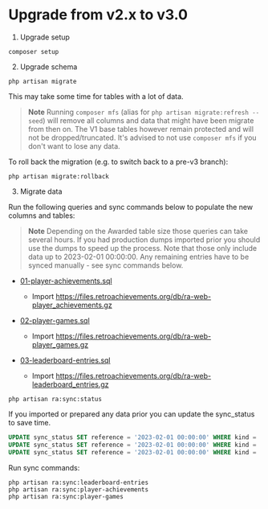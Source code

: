# Upgrade from v2.x to v3.0

1. Upgrade setup

```shell
composer setup
```

2. Upgrade schema

```shell
php artisan migrate
```

This may take some time for tables with a lot of data.

> **Note**
> Running `composer mfs` (alias for `php artisan migrate:refresh --seed`) will remove all columns
> and data that might have been migrate from then on.
> The V1 base tables however remain protected and will not be dropped/truncated.
> It's advised to not use `composer mfs` if you don't want to lose any data.
 
To roll back the migration (e.g. to switch back to a pre-v3 branch):

```shell
php artisan migrate:rollback
```

3. Migrate data

Run the following queries and sync commands below to populate the new columns and tables:

> **Note**
> Depending on the Awarded table size those queries can take several hours.
> If you had production dumps imported prior you should use the dumps to speed up the process.
> Note that those only include data up to 2023-02-01 00:00:00. 
> Any remaining entries have to be synced manually - see sync commands below.

- [01-player-achievements.sql](upgrade-v2-to-v3-01-player-achievements.sql)
  - Import https://files.retroachievements.org/db/ra-web-player_achievements.gz

- [02-player-games.sql](upgrade-v2-to-v3-02-player-games.sql)
  - Import https://files.retroachievements.org/db/ra-web-player_games.gz

- [03-leaderboard-entries.sql](upgrade-v2-to-v3-03-leaderboard-entries.sql)
  - Import https://files.retroachievements.org/db/ra-web-leaderboard_entries.gz

```shell
php artisan ra:sync:status
```

If you imported or prepared any data prior you can update the sync_status to save time. 

```sql
UPDATE sync_status SET reference = '2023-02-01 00:00:00' WHERE kind = 'leaderboard_entries';
UPDATE sync_status SET reference = '2023-02-01 00:00:00' WHERE kind = 'player_achievements';
UPDATE sync_status SET reference = '2023-02-01 00:00:00' WHERE kind = 'player_games';
```

Run sync commands:

```shell
php artisan ra:sync:leaderboard-entries
php artisan ra:sync:player-achievements
php artisan ra:sync:player-games
```
